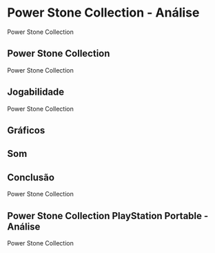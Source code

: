 ---
---

# Power Stone Collection - Análise

Power Stone Collection

## Power Stone Collection

Power Stone Collection

## Jogabilidade

Power Stone Collection

## Gráficos


## Som

## Conclusão

Power Stone Collection

## Power Stone Collection PlayStation Portable - Análise

Power Stone Collection
